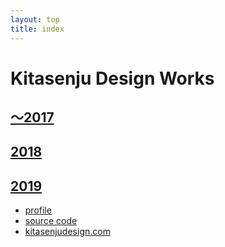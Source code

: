 ```yaml
---
layout: top
title: index
---
```


# Kitasenju Design Works

## [〜2017](./2017s/)

## [2018](./2018/)

## [2019](./2019/)

* [profile](https://kitasenjudesign.github.io/profile/)
* [source code](https://github.com/kitasenjudesign/kitasenjudesign.github.io/tree/master/work)
* [kitasenjudesign.com](https://kitasenjudesign.com)
